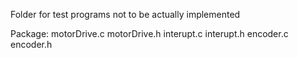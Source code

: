 Folder for test programs not to be actually implemented

Package: motorDrive.c motorDrive.h interupt.c interupt.h encoder.c encoder.h
